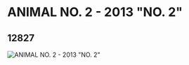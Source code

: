 # ANIMAL NO. 2 - 2013 "NO. 2"
## 12827
![ANIMAL NO. 2 - 2013 "NO. 2"](https://lc-www-live-s.legocdn.com/media/bricks/5/2/6022236.jpg)
